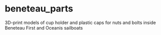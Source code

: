 # beneteau_parts
3D-print models of cup holder and plastic caps for nuts and bolts inside Beneteau First and Oceanis sailboats
